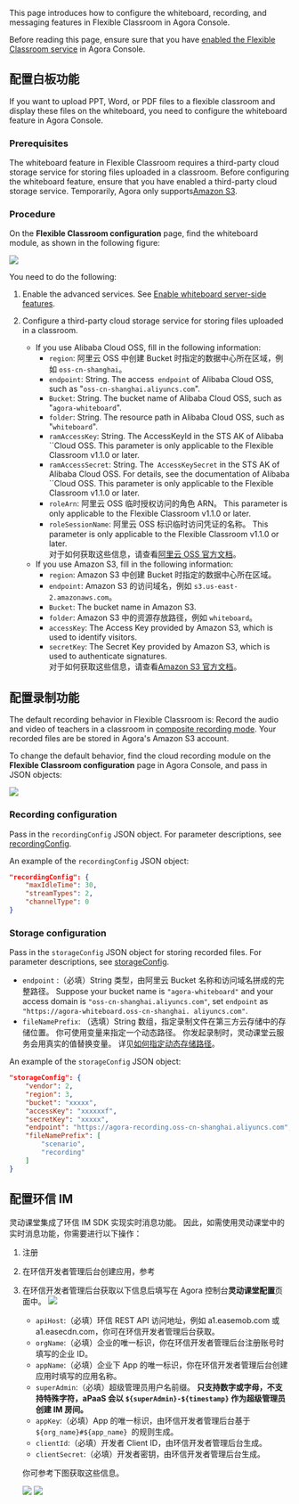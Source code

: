 This page introduces how to configure the whiteboard, recording, and messaging features in Flexible Classroom in Agora Console.

<div class="alert info">Before reading this page, ensure sure that you have <a href="/cn/agora-class/agora_class_enable?platform=Web" target="_blank">enabled the Flexible Classroom service</a> in Agora Console.</div>

## 配置白板功能

If you want to upload PPT, Word, or PDF files to a flexible classroom and display these files on the whiteboard, you need to configure the whiteboard feature in Agora Console.

### Prerequisites

The whiteboard feature in Flexible Classroom requires a third-party cloud storage service for storing files uploaded in a classroom. Before configuring the whiteboard feature, ensure that you have enabled a third-party cloud storage service. Temporarily, Agora only supports<a href="https://www.aliyun.com/product/oss" target="_blank"></a><a href="https://aws.amazon.com/cn/s3/?nc2=h_m1" target="_blank">Amazon S3</a>.

### Procedure

On the **Flexible Classroom configuration** page, find the whiteboard module, as shown in the following figure:

![](https://web-cdn.agora.io/docs-files/1641366278596)

You need to do the following:

1. Enable the advanced services. See <a href="/cn/whiteboard/enable_whiteboard#开启互动白板配套服务" target="_blank">Enable whiteboard server-side features</a>.

2. Configure a third-party cloud storage service for storing files uploaded in a classroom.

   - If you use Alibaba Cloud OSS, fill in the following information:
      - `region`: 阿里云 OSS 中创建 Bucket 时指定的数据中心所在区域，例如 `oss-cn-shanghai`。
      - `endpoint`: String. The access` endpoint` of Alibaba Cloud OSS, such as "`oss-cn-shanghai.aliyuncs.com`".
      - `Bucket`: String. The bucket name of Alibaba Cloud OSS, such as "`agora-whiteboard`".
      - `folder`: String. The resource path in Alibaba Cloud OSS, such as "`whiteboard`".
      - `ramAccessKey`: String. The AccessKeyId in the STS AK of Alibaba ``Cloud OSS. This parameter is only applicable to the Flexible Classroom v1.1.0 or later.
      - `ramAccessSecret`: String. The` AccessKeySecret` in the STS AK of Alibaba Cloud OSS. For details, see the documentation of Alibaba ``Cloud OSS. This parameter is only applicable to the Flexible Classroom v1.1.0 or later.
      - `roleArn`: 阿里云 OSS 临时授权访问的角色 ARN。 This parameter is only applicable to the Flexible Classroom v1.1.0 or later.
      - `roleSessionName`: 阿里云 OSS 标识临时访问凭证的名称。 This parameter is only applicable to the Flexible Classroom v1.1.0 or later.
         <div class="alert info">对于如何获取这些信息，请查看<a href="https://help.aliyun.com/product/31815.html?spm=a2c4g.11186623.3.1.711a65d3R4TYEh" target="_blank">阿里云 OSS 官方文档</a>。</div>
   - If you use Amazon S3, fill in the following information:
      - `region`: Amazon S3 中创建 Bucket 时指定的数据中心所在区域。
      - `endpoint`: Amazon S3 的访问域名，例如 `s3.us-east-2.amazonaws.com`。
      - `Bucket`: The bucket name in Amazon S3.
      - `folder`: Amazon S3 中的资源存放路径，例如 `whiteboard`。
      - `accessKey`: The Access Key provided by Amazon S3, which is used to identify visitors.
      - `secretKey`: The Secret Key provided by Amazon S3, which is used to authenticate signatures.
         <div class="alert info">对于如何获取这些信息，请查看<a href="https://docs.aws.amazon.com/zh_cn/AmazonS3/latest/userguide/Welcome.html" target="_blank">Amazon S3 官方文档</a>。</div>

## 配置录制功能

The default recording behavior in Flexible Classroom is: Record the audio and video of teachers in a classroom in <a href="/cn/cloud-recording/cloud_recording_composite_mode?platform=RESTful" target="_blank">composite recording mode</a>. Your recorded files are be stored in Agora's Amazon S3 account.

To change the default  behavior, find the cloud recording module on the **Flexible Classroom configuration** page in Agora Console, and pass in JSON objects:

![](https://web-cdn.agora.io/docs-files/1641368314262)

### Recording configuration

Pass in the `recordingConfig` JSON object. For parameter descriptions, see <a href="/cn/cloud-recording/cloud_recording_api_start?platform=RESTful#recordingConfig" target="_blank">recordingConfig</a>.

An example of the `recordingConfig` JSON object:

```json
"recordingConfig": {
    "maxIdleTime": 30,
    "streamTypes": 2,
    "channelType": 0
}
```

### Storage configuration

Pass in the `storageConfig` JSON object for storing recorded files. For parameter descriptions, see <a href="/cn/cloud-recording/cloud_recording_api_start?platform=RESTful#storageConfig" target="_blank">storageConfig</a>.
- `endpoint` :（必填）String 类型，由阿里云 Bucket 名称和访问域名拼成的完整路径。 Suppose your bucket name is `"agora-whiteboard"` and your access domain is `"oss-cn-shanghai.aliyuncs.com"`, set `endpoint` as `"https://agora-whiteboard.oss-cn-shanghai. aliyuncs.com"`.
- `fileNamePrefix`: （选填）String 数组，指定录制文件在第三方云存储中的存储位置。 你可使用变量来指定一个动态路径。 你发起录制时，灵动课堂云服务会用真实的值替换变量。 详见[如何指定动态存储路径](/cn/live-streaming/faq/agora_class_dynamic_addr)。

An example of the `storageConfig` JSON object:

```json
"storageConfig": {
    "vendor": 2,
    "region": 3,
    "bucket": "xxxxx",
    "accessKey": "xxxxxxf",
    "secretKey": "xxxxx",
    "endpoint": "https://agora-recording.oss-cn-shanghai.aliyuncs.com",
    "fileNamePrefix": [
        "scenario",
        "recording"
    ]
}
```

## 配置环信 IM

灵动课堂集成了环信 IM SDK 实现实时消息功能。 因此，如需使用灵动课堂中的实时消息功能，你需要进行以下操作：

1. 注册<a href="https://console.easemob.com/user/register" target="_blank"></a>
2. 在环信开发者管理后台创建应用</a>，参考<a href="https://docs-im.easemob.com/im/quickstart/guide/experience#创建应用" target="_blank"></a>
3. 在环信开发者管理后台获取以下信息后填写在 Agora 控制台**灵动课堂配置**页面中。 ![](
   https://web-cdn.agora.io/docs-files/1624525178299)
   - `apiHost`:（必填）环信 REST API 访问地址，例如 a1.easemob.com 或 a1.easecdn.com，你可在环信开发者管理后台获取。
   - `orgName`:（必填）企业的唯一标识，你在环信开发者管理后台注册账号时填写的企业 ID。
   - `appName`:（必填）企业下 App 的唯一标识，你在环信开发者管理后台创建应用时填写的应用名称。
   - `superAdmin`:（必填）超级管理员用户名前缀。 **只支持数字或字母，不支持特殊字符，aPaaS 会以 `${superAdmin}-${timestamp}` 作为超级管理员创建 IM 房间。**
   - `appKey`:（必填）App 的唯一标识，由环信开发者管理后台基于 `${org_name}#${app_name} `的规则生成。
   - `clientId`:（必填）开发者 Client ID，由环信开发者管理后台生成。
   - `clientSecret`:（必填）开发者密钥，由环信开发者管理后台生成。

   你可参考下图获取这些信息。

   ![](https://web-cdn.agora.io/docs-files/1624525158077)
   ![](https://web-cdn.agora.io/docs-files/1620822526000)